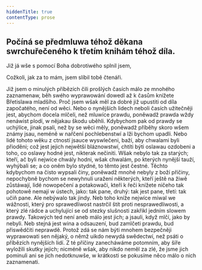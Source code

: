 ```yaml
---
hiddenTitle: true
contentType: prose
---
```


## Počíná se předmluwa téhož děkana swrchuřečeného k třetím knihám téhož díla.

Již já wše s pomocí Boha dobrotiwého splnil jsem,

Cožkoli, jak za to mám, jsem slíbil tobě čtenáři.

Již jsem o minulých příbězích čili prošlých časích málo ze mnohého zaznamenaw, běh swého wyprawowání dowedl až k časům knížete Břetislawa mladšího. Proč jsem wšak měl za dobré již upustiti od díla započatého, není od wěci. Nebo o nynějších lidech neboli časích užitečněji jest, abychom docela mlčeli, než mluwíce prawdu, poněwadž prawda wždy nenáwist plodí, w nějakau škodu uběhli. Kdybychom pak od prawdy se uchýlíce, jinak psali, než by se wěci měly, poněwadž příběhy skoro wšem známy jsau, neméně w nařčení pochlebenstwí a lži bychom upadli. Nebo lidé tohoto wěku z ctností jsauce wyswlečeni, baží, aby chwalami byli přioděni; což jest jejich nejwětší bláznowstwí, chtíti býti oslawau ozdobeni a toho, co oslawy hodné jest, nikterak nečiniti. Wšak nebylo tak za starých; kteří, ač byli nejwíce chwály hodni, wšak chwalám, po kterých nynější tauží, wyhýbali se; a co oněm bylo stydné, to těmto jest čestné. Těchto kdybychom na čisto wypsali činy, poněwadž mnohé nebyly z boží příčiny, nepochybně bychom se newyhnuli uražení některých, kteří ještě na žiwě zůstáwají, lidé nowopečení a potakowači, kteří k řeči knížete ničeho tak pohotowě nemají w ústech, jako: tak pane, druhý: tak jest pane, třetí: tak učiň pane. Ale nebýwalo tak jindy. Neb toho kníže nejwíce míwal we wážnosti, který pro sprawedliwost nastrčil štít proti nesprawedliwosti, a který zlé rádce a uchylující se od stezky slušnosti zakřikl jedním slowem prawdy. Takowých ted není aneb málo jest jich; a jsauli, když mlčí, jako by nebyli. Neb stejná jest wina a odsauzení, bud zamlčeti prawdu, bud přiswědčiti neprawdě. Protož zdá se nám býti mnohem bezpečněji wyprawowati sen nějaký, o němž uikdo newydá swědectwí, než psáti o příbězích nynějších lidí. Z té příčiny zanecháwáme potomním, aby šíře wyložili skutky jejich; nicméně wšak, aby nikdo neměl za zlé, že jsme jich pominuli ani se jich nedotknuwše, w krátkosti se pokusíme něco málo o nich zaznamenati.
